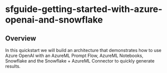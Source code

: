 # sfguide-getting-started-with-azure-openai-and-snowflake

## Overview

In this quickstart we will build an architecture that demonstrates how to use Azure OpenAI with an AzureML Prompt Flow, AzureML Notebooks, Snowflake and the Snowflake + AzureML Connector to quickly generate results.

